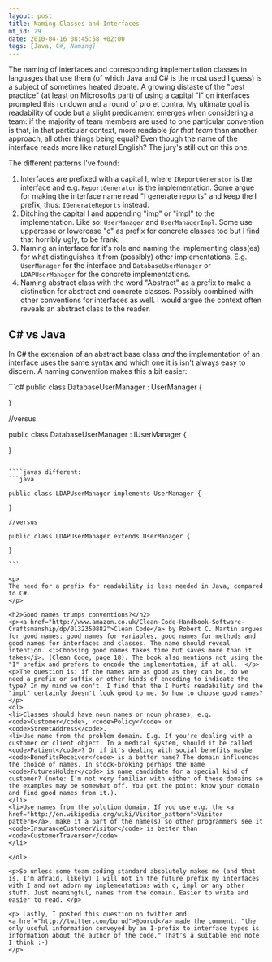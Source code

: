 ```yaml
---
layout: post
title: Naming Classes and Interfaces
mt_id: 29
date: 2010-04-16 08:45:58 +02:00
tags: [Java, C#, Naming]
---
```


<p> The naming of interfaces and corresponding implementation classes in languages that use them (of which Java and C# is the most used I guess) is a subject of sometimes heated debate. A growing distaste of the "best practice" (at least on Microsofts part) of using a capital "I" on interfaces prompted this rundown and a round of pro et contra. My ultimate goal is readability of code but a slight predicament emerges when considering a team: if the majority of team members are used to one particular convention is that, in that particular context, more readable <em>for that team</em> than another approach, all other things being equal? Even though the name of the interface reads more like natural English? The jury's still out on this one. 
</p>
The different patterns I've found:

<ol>
<li> Interfaces are prefixed with a capital I, where <code>IReportGenerator</code> is the interface and e.g. <code>ReportGenerator</code> is the implementation. Some argue for making the interface name read "I generate reports" and keep the I prefix, thus: <code>IGenerateReports</code> instead. </li>
<li>Ditching the capital I and appending "imp" or "impl" to the implementation. Like so: <code>UserManager</code> and <code>UserManagerImpl</code>. Some use uppercase or lowercase "c" as prefix for concrete classes too but I find that horribly ugly, to be frank. </li>
<li> Naming an interface for it's role and naming the implementing class(es) for what distinguishes it from (possibly) other implementations. E.g. <code>UserManager</code> for the interface and <code>DatabaseUserManager</code> or <code>LDAPUserManager</code> for the concrete implementations. </li>
<li>Naming abstract class with the word "Abstract" as a prefix to make a distinction for abstract and concrete classes. Possibly combined with other conventions for interfaces as well. I would argue the context often reveals an abstract class to the reader. </li>
</ol>

<h2> C# vs Java</h2>
<p>In C# the extension of an abstract base class <em>and</em> the implementation of an interface uses the same syntax and which one it is isn't always easy to discern. A naming convention makes this a bit easier:</p>
```c#
public class DatabaseUserManager : UserManager {

}

//versus

public class DatabaseUserManager : IUserManager {

}

`````

````javas different:
```java

public class LDAPUserManager implements UserManager {

}

//versus

public class LDAPUserManager extends UserManager {

}

```

<p>
The need for a prefix for readability is less needed in Java, compared to C#.
</p>

<h2>Good names trumps conventions?</h2>
<p><a href="http://www.amazon.co.uk/Clean-Code-Handbook-Software-Craftsmanship/dp/0132350882">Clean Code</a> by Robert C. Martin argues for good names: good names for variables, good names for methods and good names for interfaces and classes. The name should reveal intention. <i>Choosing good names takes time but saves more than it takes</i>. (Clean Code, page 18). The book also mentions not using the "I" prefix and prefers to encode the implementation, if at all.  </p>
<p>The question is: if the names are as good as they can be, do we need a prefix or suffix or other kinds of encoding to indicate the type? In my mind we don't. I find that the I hurts readability and the "impl" certainly doesn't look good to me. So how to choose good names?</p>
<ol>
<li>Classes should have noun names or noun phrases, e.g. <code>Customer</code>, <code>Policy</code> or <code>StreetAddress</code>.
<li>Use name from the problem domain. E.g. If you're dealing with a customer or client object. In a medical system, should it be called <code>Patient</code>? Or if it's dealing with social benefits maybe <code>BenefitsReceiver</code> is a better name? The domain influences the choice of names. In stock-broking perhaps the name <code>FuturesHolder</code> is name candidate for a special kind of customer? (note: I'm not very familiar with either of these domains so the examples may be somewhat off. You get the point: know your domain and find good names from it.).
</li>
<li>Use names from the solution domain. If you use e.g. the <a href="http://en.wikipedia.org/wiki/Visitor_pattern">Visitor pattern</a>, make it a part of the name(s) so other programmers see it
<code>InsuranceCustomerVisitor</code> is better than <code>CustomerTraverser</code>
</li>

</ol>

<p>So unless some team coding standard absolutely makes me (and that is, I'm afraid, likely) I will not in the future prefix my interfaces with I and not adorn my implementations with c, impl or any other stuff. Just meaningful, names from the domain. Easier to write and easier to read. </p>

<p> Lastly, I posted this question on twitter and
<a href="http://twitter.com/borud">@borud</a> made the comment: "the only useful information conveyed by an I-prefix to interface types is information about the author of the code." That's a suitable end note I think :-)
</p>
`````
